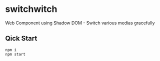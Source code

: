 # switchwitch

Web Component using Shadow DOM - Switch various medias gracefully

## Qick Start

```shell
npm i
npm start
```
